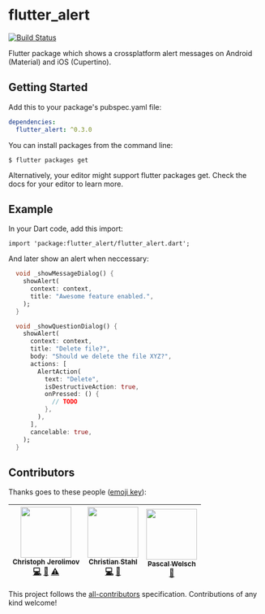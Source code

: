 # flutter_alert

[![Build Status](https://travis-ci.org/jerolimov/flutter_alert.svg?branch=master)](https://travis-ci.org/jerolimov/flutter_alert)

Flutter package which shows a crossplatform alert messages on Android (Material) and iOS (Cupertino).

## Getting Started

Add this to your package's pubspec.yaml file:

```yaml
dependencies:
  flutter_alert: ^0.3.0
```

You can install packages from the command line:

```
$ flutter packages get
```

Alternatively, your editor might support flutter packages get. Check the docs for your editor to learn more.

## Example

In your Dart code, add this import:

```darf
import 'package:flutter_alert/flutter_alert.dart';
```

And later show an alert when neccessary:

```dart
  void _showMessageDialog() {
    showAlert(
      context: context,
      title: "Awesome feature enabled.",
    );
  }

  void _showQuestionDialog() {
    showAlert(
      context: context,
      title: "Delete file?",
      body: "Should we delete the file XYZ?",
      actions: [
        AlertAction(
          text: "Delete",
          isDestructiveAction: true,
          onPressed: () {
            // TODO
          },
        ),
      ],
      cancelable: true,
    );
  }
```

## Contributors

Thanks goes to these people ([emoji key][emojis]):

<!-- ALL-CONTRIBUTORS-LIST:START - Do not remove or modify this section -->
<!-- prettier-ignore -->
| <img src="https://avatars.githubusercontent.com/u/139310?s=100&v=4" width="100px;"/><br /><sub><b>Christoph Jerolimov</b></sub><br />[💻](https://github.com/jerolimov/flutter_alert/commits?author=jerolimov "Code") [📖](https://github.com/jerolimov/flutter_alert/commits?author=jerolimov "Documentation") [⚠️](https://github.com/jerolimov/flutter_alert/commits?author=jerolimov "Tests") | [<img src="https://avatars1.githubusercontent.com/u/7152774?s=100&v=4" width="100px;"/><br /><sub><b>Christian Stahl</b></sub>](https://github.com/thinkmobilede)<br />[💻](https://github.com/jerolimov/flutter_alert/commits?author=thinkmobilede "Code") [🤔](#ideas-thinkmobilede "Ideas, Planning, & Feedback") | [<img src="https://avatars1.githubusercontent.com/u/1096485?s=100&v=4" width="100px;"/><br /><sub><b>Pascal Welsch</b></sub>](https://github.com/passsy)<br />[🤔](#ideas-passsy "Ideas, Planning, & Feedback") |
| :---: | :---: | :---: |
<!-- ALL-CONTRIBUTORS-LIST:END -->

This project follows the [all-contributors][all-contributors] specification.
Contributions of any kind welcome!

[emojis]: https://github.com/kentcdodds/all-contributors#emoji-key
[all-contributors]: https://github.com/kentcdodds/all-contributors
